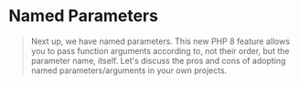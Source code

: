 # Named Parameters

> Next up, we have named parameters. This new PHP 8 feature allows you to pass function arguments according to, not their order, but the parameter name, itself. Let's discuss the pros and cons of adopting named parameters/arguments in your own projects.

